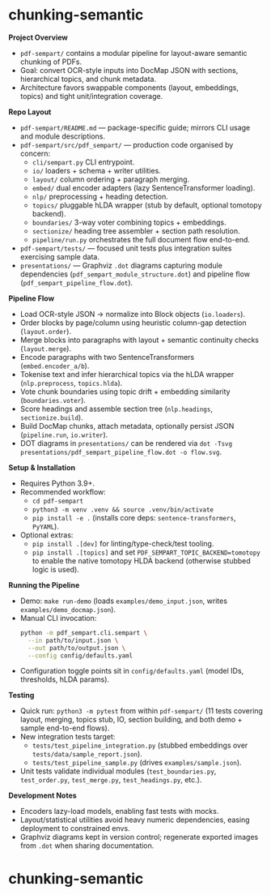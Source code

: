 # chunking-semantic

**Project Overview**
- `pdf-sempart/` contains a modular pipeline for layout-aware semantic chunking of PDFs.
- Goal: convert OCR-style inputs into DocMap JSON with sections, hierarchical topics, and chunk metadata.
- Architecture favors swappable components (layout, embeddings, topics) and tight unit/integration coverage.

**Repo Layout**
- `pdf-sempart/README.md` — package-specific guide; mirrors CLI usage and module descriptions.
- `pdf-sempart/src/pdf_sempart/` — production code organised by concern:
  - `cli/sempart.py` CLI entrypoint.
  - `io/` loaders + schema + writer utilities.
  - `layout/` column ordering + paragraph merging.
  - `embed/` dual encoder adapters (lazy SentenceTransformer loading).
  - `nlp/` preprocessing + heading detection.
  - `topics/` pluggable hLDA wrapper (stub by default, optional tomotopy backend).
  - `boundaries/` 3-way voter combining topics + embeddings.
  - `sectionize/` heading tree assembler + section path resolution.
  - `pipeline/run.py` orchestrates the full document flow end-to-end.
- `pdf-sempart/tests/` — focused unit tests plus integration suites exercising sample data.
- `presentations/` — Graphviz `.dot` diagrams capturing module dependencies (`pdf_sempart_module_structure.dot`) and pipeline flow (`pdf_sempart_pipeline_flow.dot`).

**Pipeline Flow**
- Load OCR-style JSON → normalize into Block objects (`io.loaders`).
- Order blocks by page/column using heuristic column-gap detection (`layout.order`).
- Merge blocks into paragraphs with layout + semantic continuity checks (`layout.merge`).
- Encode paragraphs with two SentenceTransformers (`embed.encoder_a/b`).
- Tokenise text and infer hierarchical topics via the hLDA wrapper (`nlp.preprocess`, `topics.hlda`).
- Vote chunk boundaries using topic drift + embedding similarity (`boundaries.voter`).
- Score headings and assemble section tree (`nlp.headings`, `sectionize.build`).
- Build DocMap chunks, attach metadata, optionally persist JSON (`pipeline.run`, `io.writer`).
- DOT diagrams in `presentations/` can be rendered via `dot -Tsvg presentations/pdf_sempart_pipeline_flow.dot -o flow.svg`.

**Setup & Installation**
- Requires Python 3.9+.
- Recommended workflow:
  - `cd pdf-sempart`
  - `python3 -m venv .venv && source .venv/bin/activate`
  - `pip install -e .` (installs core deps: `sentence-transformers`, `PyYAML`).
- Optional extras:
  - `pip install .[dev]` for linting/type-check/test tooling.
  - `pip install .[topics]` and set `PDF_SEMPART_TOPIC_BACKEND=tomotopy` to enable the native tomotopy HLDA backend (otherwise stubbed logic is used).

**Running the Pipeline**
- Demo: `make run-demo` (loads `examples/demo_input.json`, writes `examples/demo_docmap.json`).
- Manual CLI invocation:
  ```bash
  python -m pdf_sempart.cli.sempart \
    --in path/to/input.json \
    --out path/to/output.json \
    --config config/defaults.yaml
  ```
- Configuration toggle points sit in `config/defaults.yaml` (model IDs, thresholds, hLDA params).

**Testing**
- Quick run: `python3 -m pytest` from within `pdf-sempart/` (11 tests covering layout, merging, topics stub, IO, section building, and both demo + sample end-to-end flows).
- New integration tests target:
  - `tests/test_pipeline_integration.py` (stubbed embeddings over `tests/data/sample_report.json`).
  - `tests/test_pipeline_sample.py` (drives `examples/sample.json`).
- Unit tests validate individual modules (`test_boundaries.py`, `test_order.py`, `test_merge.py`, `test_headings.py`, etc.).

**Development Notes**
- Encoders lazy-load models, enabling fast tests with mocks.
- Layout/statistical utilities avoid heavy numeric dependencies, easing deployment to constrained envs.
- Graphviz diagrams kept in version control; regenerate exported images from `.dot` when sharing documentation.

# chunking-semantic
